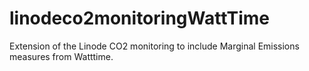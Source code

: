 # linodeco2monitoringWattTime
Extension of the Linode CO2 monitoring to include Marginal Emissions measures from Watttime. 
